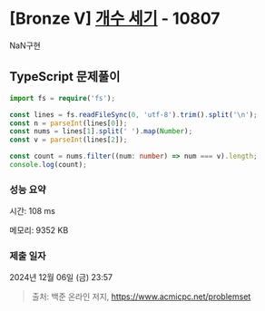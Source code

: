 # [Bronze V] [개수 세기](https://www.acmicpc.net/problem/10807) - 10807 

NaN구현

## TypeScript 문제풀이

```TypeScript
import fs = require('fs');

const lines = fs.readFileSync(0, 'utf-8').trim().split('\n');
const n = parseInt(lines[0]);
const nums = lines[1].split(' ').map(Number);
const v = parseInt(lines[2]);

const count = nums.filter((num: number) => num === v).length;
console.log(count);
```

### 성능 요약

시간: 108 ms

메모리: 9352 KB

### 제출 일자

2024년 12월 06일 (금) 23:57

> 출처: 백준 온라인 저지, https://www.acmicpc.net/problemset 

